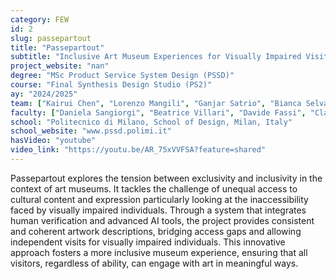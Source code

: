 ```yaml
---
category: FEW
id: 2
slug: passepartout
title: "Passepartout"
subtitle: "Inclusive Art Museum Experiences for Visually Impaired Visitors"
project_website: "nan"
degree: "MSc Product Service System Design (PSSD)"
course: "Final Synthesis Design Studio (PS2)"
ay: "2024/2025"
team: ["Kairui Chen", "Lorenzo Mangili", "Ganjar Satrio", "Bianca Selvatici", "Francesco Tomio", "Laura Margarida Faria Vieira"]
faculty: ["Daniela Sangiorgi", "Beatrice Villari", "Davide Fassi", "Claudio Dell’Era"]
school: "Politecnico di Milano, School of Design, Milan, Italy"
school_website: "www.pssd.polimi.it"
hasVideo: "youtube"
video_link: "https://youtu.be/AR_75xVVFSA?feature=shared"
---
```


Passepartout explores the tension between exclusivity and inclusivity in the context of art museums. It tackles the challenge of unequal access to cultural content and expression particularly looking at the inaccessibility faced by visually impaired individuals. Through a system that integrates human verification and advanced AI tools, the project provides consistent and coherent artwork descriptions, bridging access gaps and allowing independent visits for visually impaired individuals. This innovative approach fosters a more inclusive museum experience, ensuring that all visitors, regardless of ability, can engage with art in meaningful ways.
